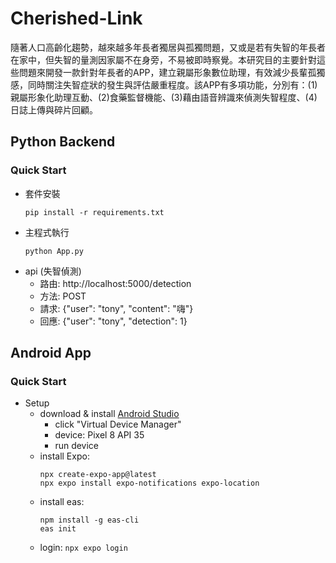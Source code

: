 # Cherished-Link
隨著人口高齡化趨勢，越來越多年長者獨居與孤獨問題，又或是若有失智的年長者在家中，但失智的量測因家屬不在身旁，不易被即時察覺。本研究目的主要針對這些問題來開發一款針對年長者的APP，建立親屬形象數位助理，有效減少長輩孤獨感，同時關注失智症狀的發生與評估嚴重程度。該APP有多項功能，分別有：(1)親屬形象化助理互動、(2)食藥監督機能、(3)藉由語音辨識來偵測失智程度、(4)日誌上傳與碎片回顧。

## Python Backend

### Quick Start
* 套件安裝
    ```shell
    pip install -r requirements.txt
    ```
* 主程式執行
    ```shell
    python App.py
    ```
* api (失智偵測)
    - 路由: http://localhost:5000/detection
    - 方法: POST
    - 請求: {"user": "tony", "content": "嗨"}
    - 回應: {"user": "tony", "detection": 1}


## Android App

### Quick Start
* Setup
    * download & install [Android Studio](https://developer.android.com/studio?hl=zh-tw)
        * click "Virtual Device Manager"
        * device: Pixel 8 API 35
        * run device
    * install Expo: 
        ```
        npx create-expo-app@latest
        npx expo install expo-notifications expo-location
        ```
    * install eas:
        ```shell
        npm install -g eas-cli
        eas init
        ```
    * login: `npx expo login`
